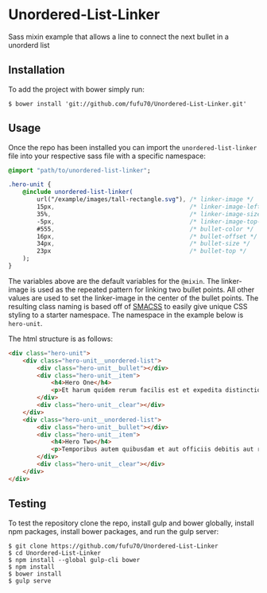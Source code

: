 # Unordered-List-Linker
Sass mixin example that allows a line to connect the next bullet in a unorderd list

## Installation

To add the project with bower simply run:

```shell
$ bower install 'git://github.com/fufu70/Unordered-List-Linker.git'
```

## Usage

Once the repo has been installed you can import the `unordered-list-linker` file into your respective sass file with a specific namespace:

```sass
@import "path/to/unordered-list-linker";

.hero-unit {
    @include unordered-list-linker(
        url("/example/images/tall-rectangle.svg"), /* linker-image */
        15px,                                      /* linker-image-left-offset */
        35%,                                       /* linker-image-size */
        -5px,                                      /* linker-image-top-offset */
        #555,                                      /* bullet-color */
        16px,                                      /* bullet-offset */
        34px,                                      /* bullet-size */
        23px                                       /* bullet-top */
    );
}
```

The variables above are the default variables for the `@mixin`. The linker-image is used as the repeated pattern for linking two bullet points. All other values are used to set the linker-image in the center of the bullet points. The resulting class naming is based off of [SMACSS](https://smacss.com/) to easily give unique CSS styling to a starter namespace. The namespace in the example below is `hero-unit`.

The html structure is as follows: 

```html
<div class="hero-unit">
    <div class="hero-unit__unordered-list">
        <div class="hero-unit__bullet"></div>
        <div class="hero-unit__item">
            <h4>Hero One</h4>
            <p>Et harum quidem rerum facilis est et expedita distinctio. </p>
        </div>
        <div class="hero-unit__clear"></div>
    </div>
    <div class="hero-unit__unordered-list">
        <div class="hero-unit__bullet"></div>
        <div class="hero-unit__item">
            <h4>Hero Two</h4>
            <p>Temporibus autem quibusdam et aut officiis debitis aut rerum necessitatibus saepe eveniet ut et voluptates repudiandae sint et molestiae non recusandae.</p>
        </div>
        <div class="hero-unit__clear"></div>
    </div>
</div>
```

## Testing

To test the repository clone the repo, install gulp and bower globally, install npm packages, install bower packages, and run the gulp server:

```shell
$ git clone https://github.com/fufu70/Unordered-List-Linker
$ cd Unordered-List-Linker
$ npm install --global gulp-cli bower
$ npm install
$ bower install
$ gulp serve
```
